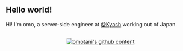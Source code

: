 ## Hello world!
Hi! I'm omo, a server-side engineer at [@Kyash](https://github.com/Kyash) working out of Japan. 


## 
<p align="center">
  <a href="https://github.com/ryo-ma/github-profile-trophy">
    <img align="center" src="https://github-profile-trophy.vercel.app/?username=k-omotani&theme=dracula&no-frame=true&rank=SECRET,SSS,SS,S,AAA,AA,A" alt="omotani's github content" />
  </a>
</p>

